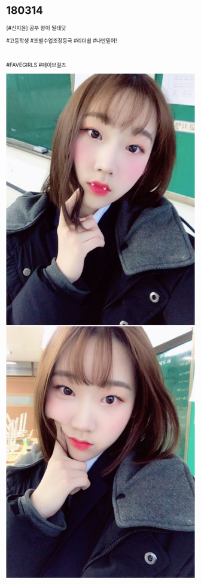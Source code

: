 # 180314

[#신지윤] 공부 왕이 될테닷

#고등학생 #조별수업조장등극 #리더쉽 #나만믿어!

<br>

#FAVEGIRLS #페이브걸즈

![](../Images/twitter_180314_0.jpg)
![](../Images/twitter_180314_1.jpg)